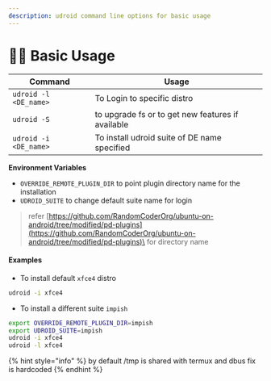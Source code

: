 ```yaml
---
description: udroid command line options for basic usage
---
```


# 👩‍💻 Basic Usage

| **Command**           | **Usage**                                         |
| --------------------- | ------------------------------------------------- |
| `udroid -l <DE_name>` | To Login to specific distro                       |
| `udroid -S`           | to upgrade fs or to get new features if available |
| `udroid -i <DE_name>` | To install udroid suite of DE name specified      |

**Environment Variables**

* `OVERRIDE_REMOTE_PLUGIN_DIR` to point plugin directory name for the installation
* `UDROID_SUITE` to change default suite name for login

> refer [https://github.com/RandomCoderOrg/ubuntu-on-android/tree/modified/pd-plugins](https://github.com/RandomCoderOrg/ubuntu-on-android/tree/modified/pd-plugins)\
> for directory name

#### Examples

* To install default `xfce4` distro

```bash
udroid -i xfce4
```

* To install a different suite `impish`

```bash
export OVERRIDE_REMOTE_PLUGIN_DIR=impish
export UDROID_SUITE=impish
udroid -i xfce4
udroid -l xfce4
```

{% hint style="info" %}
by default /tmp is shared with termux and dbus fix is hardcoded
{% endhint %}
